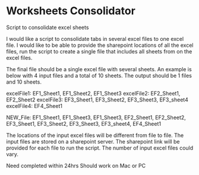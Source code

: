 # Worksheets Consolidator
Script to consolidate excel sheets



I would like a script to consolidate tabs in several excel files to one excel file. I would like to be able to provide the sharepoint locations of all the excel files, run the script to create a single file that includes all sheets from on the excel files.

The final file should be a single excel file with several sheets.
An example is below with 4 input files and a total of 10 sheets. The output should be 1 files and 10 sheets.

excelFile1: EF1_Sheet1, EF1_Sheet2, EF1_Sheet3
excelFile2: EF2_Sheet1, EF2_Sheet2
excelFile3: EF3_Sheet1, EF3_Sheet2, EF3_Sheet3, EF3_sheet4
excelFile4: EF4_Sheet1

NEW_File: EF1_Sheet1, EF1_Sheet3, EF1_Sheet3, EF2_Sheet1, EF2_Sheet2, EF3_Sheet1, EF3_Sheet2, EF3_Sheet3, EF3_sheet4, EF4_Sheet1

The locations of the input excel files will be different from file to file. The input files are stored on a sharepoint server. The sharepoint link will be provided for each file to run the script. The number of input excel files could vary.

Need completed within 24hrs
Should work on Mac or PC
